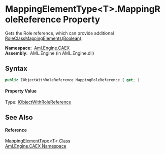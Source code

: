 MappingElementType&lt;T>.MappingRoleReference Property
======================================================
Gets the Role reference, which can provide additional [RoleClassMappingElements(Boolean)][1].

  **Namespace:**  [Aml.Engine.CAEX][2]  
  **Assembly:**  AML.Engine (in AML.Engine.dll)

Syntax
------

```csharp
public IObjectWithRoleReference MappingRoleReference { get; }
```

#### Property Value
Type: [IObjectWithRoleReference][3]

See Also
--------

#### Reference
[MappingElementType&lt;T> Class][4]  
[Aml.Engine.CAEX Namespace][2]  

[1]: RoleClassMappingElements.md
[2]: ../README.md
[3]: ../IObjectWithRoleReference/README.md
[4]: README.md
[5]: https://www.automationml.org
[6]: ../../icons/logoShade.png